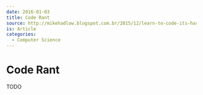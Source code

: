 ```yaml
---
date: 2016-01-03
title: Code Rant
source: http://mikehadlow.blogspot.com.br/2015/12/learn-to-code-its-harder-than-you-think.html
is: Article
categories:
  - Computer Science
---
```


# Code Rant

TODO
